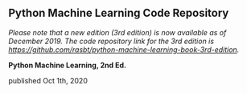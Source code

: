 ## Python Machine Learning Code Repository


*Please note that a new edition (3rd edition) is now available as of December 2019. The code repository link for the 3rd edition is https://github.com/rasbt/python-machine-learning-book-3rd-edition.*

**Python Machine Learning, 2nd Ed.**  

published Oct 1th, 2020



